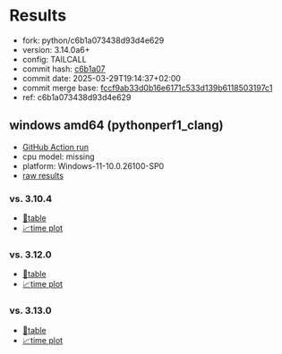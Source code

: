 # Results

- fork: python/c6b1a073438d93d4e629
- version: 3.14.0a6+
- config: TAILCALL
- commit hash: [c6b1a07](https://github.com/python/cpython/commit/c6b1a07)
- commit date: 2025-03-29T19:14:37+02:00
- commit merge base: [fccf9ab33d0b16e6171c533d139b6118503197c1](https://github.com/python/cpython/commit/fccf9ab33d0b16e6171c533d139b6118503197c1)
- ref: c6b1a073438d93d4e629

## windows amd64 (pythonperf1_clang)

- [GitHub Action run](https://github.com/faster-cpython/benchmarking/actions/runs/14171599912)
- cpu model: missing
- platform: Windows-11-10.0.26100-SP0
- [raw results](bm-20250329-pythonperf1_clang-amd64-python-c6b1a073438d93d4e629-3.14.0a6%2B-c6b1a07.json)

### vs. 3.10.4

- [📄table](bm-20250329-pythonperf1_clang-amd64-python-c6b1a073438d93d4e629-3.14.0a6%2B-c6b1a07-vs-3.10.4.md)
- [📈time plot](bm-20250329-pythonperf1_clang-amd64-python-c6b1a073438d93d4e629-3.14.0a6%2B-c6b1a07-vs-3.10.4.svg)

### vs. 3.12.0

- [📄table](bm-20250329-pythonperf1_clang-amd64-python-c6b1a073438d93d4e629-3.14.0a6%2B-c6b1a07-vs-3.12.0.md)
- [📈time plot](bm-20250329-pythonperf1_clang-amd64-python-c6b1a073438d93d4e629-3.14.0a6%2B-c6b1a07-vs-3.12.0.svg)

### vs. 3.13.0

- [📄table](bm-20250329-pythonperf1_clang-amd64-python-c6b1a073438d93d4e629-3.14.0a6%2B-c6b1a07-vs-3.13.0.md)
- [📈time plot](bm-20250329-pythonperf1_clang-amd64-python-c6b1a073438d93d4e629-3.14.0a6%2B-c6b1a07-vs-3.13.0.svg)


